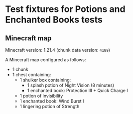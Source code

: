﻿# Test fixtures for Potions and Enchanted Books tests
## Minecraft map
Minecraft version: 1.21.4 (chunk data version: `4189`)

A Minecraft map configured as follows:
* 1 chunk
* 1 chest containing:
  * 1 shulker box containing:
	* 1 splash potion of Night Vision (8 minutes)
	* 1 enchanted book: Protection III + Quick Charge I
  * 1 potion of invisibility
  * 1 enchanted book: Wind Burst I
  * 1 lingering potion of Strength